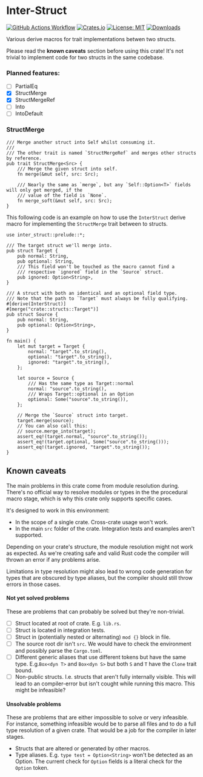 # Inter-Struct

[![GitHub Actions Workflow](https://github.com/nukesor/inter-struct/workflows/Test%20build/badge.svg)](https://github.com/Nukesor/inter-struct/actions)
[![Crates.io](https://img.shields.io/crates/v/inter-struct)](https://crates.io/crates/inter-struct)
[![License: MIT](https://img.shields.io/badge/License-MIT-yellow.svg)](https://opensource.org/licenses/MIT)
[![Downloads](https://img.shields.io/github/downloads/nukesor/inter-struct/total.svg)](https://github.com/nukesor/inter-struct/releases)

Various derive macros for trait implementations betwen two structs.

Please read the **known caveats** section before using this crate!
It's not trivial to implement code for two structs in the same codebase.

### Planned features: 

- [ ] PartialEq
- [x] StructMerge
- [x] StructMergeRef
- [ ] Into
- [ ] IntoDefault

### StructMerge

```rust,ignore
/// Merge another struct into Self whilst consuming it.
/// 
/// The other trait is named `StructMergeRef` and merges other structs by reference.
pub trait StructMerge<Src> {
    /// Merge the given struct into self.
    fn merge(&mut self, src: Src);

    /// Nearly the same as `merge`, but any `Self::Option<T>` fields will only get merged, if the
    /// value of the field is `None`.
    fn merge_soft(&mut self, src: Src);
}
```


This following code is an example on how to use the `InterStruct` derive macro for implementing the `StructMerge` trait between to structs.

```rust,ignore
use inter_struct::prelude::*;

/// The target struct we'll merge into.
pub struct Target {
    pub normal: String,
    pub optional: String,
    /// This field won't be touched as the macro cannot find a
    /// respective `ignored` field in the `Source` struct.
    pub ignored: Option<String>,
}

/// A struct with both an identical and an optional field type.
/// Note that the path to `Target` must always be fully qualifying.
#[derive(InterStruct)]
#[merge("crate::structs::Target")]
pub struct Source {
    pub normal: String,
    pub optional: Option<String>,
}

fn main() {
    let mut target = Target {
        normal: "target".to_string(),
        optional: "target".to_string(),
        ignored: "target".to_string(),
    };

    let source = Source {
        /// Has the same type as Target::normal
        normal: "source".to_string(),
        /// Wraps Target::optional in an Option
        optional: Some("source".to_string()),
    };

    // Merge the `Source` struct into target.
    target.merge(source);
    // You can also call this:
    // source.merge_into(target);
    assert_eq!(target.normal, "source".to_string());
    assert_eq!(target.optional, Some("source".to_string()));
    assert_eq!(target.ignored, "target".to_string());
}
```



## Known caveats

The main problems in this crate come from module resolution during.
There's no official way to resolve modules or types in the the procedural macro stage, which is why this crate only supports specific cases.

It's designed to work in this environment:

- In the scope of a single crate. Cross-crate usage won't work.
- In the main `src` folder of the crate. Integration tests and examples aren't supported.

Depending on your crate's structure, the module resolution might not work as expected.
As we're creating safe and valid Rust code the compiler will thrown an error if any problems arise.

Limitations in type resolution might also lead to wrong code generation for types that are obscured by type aliases, but the compiler should still throw errors in those cases.

#### Not yet solved problems

These are problems that can probably be solved but they're non-trivial.

- [ ] Struct located at root of crate. E.g. `lib.rs`.
- [ ] Struct is located in integration tests.
- [ ] Struct in (potentially nested or alternating) `mod {}` block in file.
- [ ] The source root dir isn't `src`.
      We would have to check the environment and possibly parse the `Cargo.toml`.
- [ ] Different generic aliases that use different tokens but have the same type.
        E.g.`Box<dyn T>` and `Box<dyn S>` but both `S` and `T` have the `Clone` trait bound.
- [ ] Non-public structs. I.e. structs that aren't fully internally visible.
    This will lead to an compiler-error but isn't cought while running this macro.
    This might be infeasible?

#### Unsolvable problems

These are problems that are either impossible to solve or very infeasible.
For instance, something infeasible would be to parse all files and to do a full type resolution of a given crate.
That would be a job for the compiler in later stages.

- Structs that are altered or generated by other macros.
- Type aliases. E.g. `type test = Option<String>` won't be detected as an Option.
    The current check for `Option` fields is a literal check for the `Option` token.
